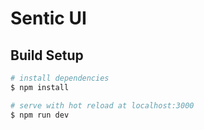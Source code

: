 <h1>Sentic UI</h1>   

## Build Setup

```bash
# install dependencies
$ npm install
```
```bash
# serve with hot reload at localhost:3000
$ npm run dev
```